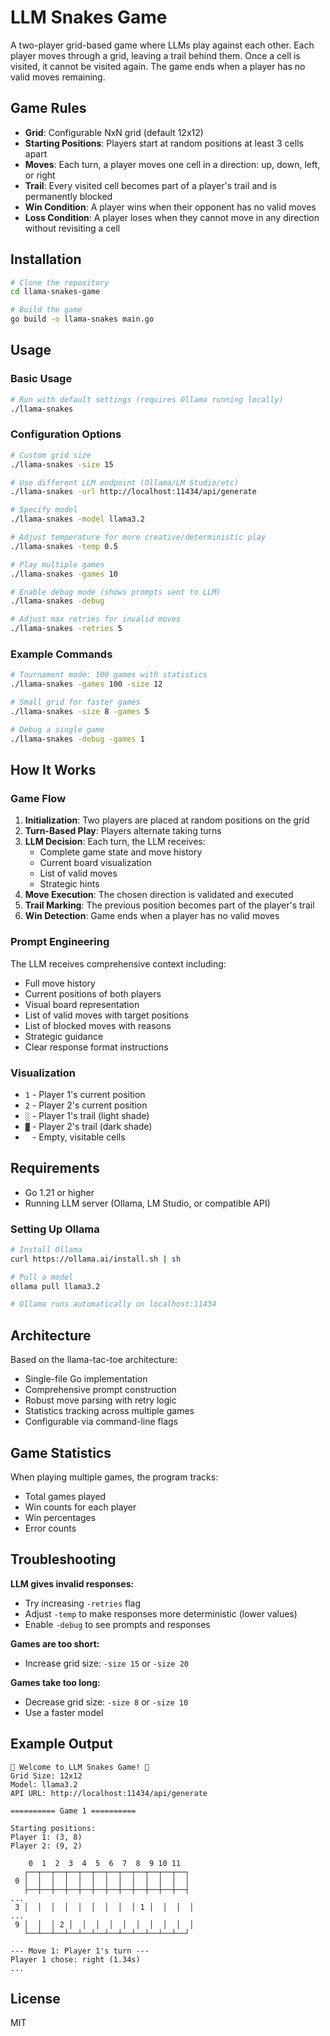 # LLM Snakes Game

A two-player grid-based game where LLMs play against each other. Each player moves through a grid, leaving a trail behind them. Once a cell is visited, it cannot be visited again. The game ends when a player has no valid moves remaining.

## Game Rules

- **Grid**: Configurable NxN grid (default 12x12)
- **Starting Positions**: Players start at random positions at least 3 cells apart
- **Moves**: Each turn, a player moves one cell in a direction: up, down, left, or right
- **Trail**: Every visited cell becomes part of a player's trail and is permanently blocked
- **Win Condition**: A player wins when their opponent has no valid moves
- **Loss Condition**: A player loses when they cannot move in any direction without revisiting a cell

## Installation

```bash
# Clone the repository
cd llama-snakes-game

# Build the game
go build -o llama-snakes main.go
```

## Usage

### Basic Usage

```bash
# Run with default settings (requires Ollama running locally)
./llama-snakes
```

### Configuration Options

```bash
# Custom grid size
./llama-snakes -size 15

# Use different LLM endpoint (Ollama/LM Studio/etc)
./llama-snakes -url http://localhost:11434/api/generate

# Specify model
./llama-snakes -model llama3.2

# Adjust temperature for more creative/deterministic play
./llama-snakes -temp 0.5

# Play multiple games
./llama-snakes -games 10

# Enable debug mode (shows prompts sent to LLM)
./llama-snakes -debug

# Adjust max retries for invalid moves
./llama-snakes -retries 5
```

### Example Commands

```bash
# Tournament mode: 100 games with statistics
./llama-snakes -games 100 -size 12

# Small grid for faster games
./llama-snakes -size 8 -games 5

# Debug a single game
./llama-snakes -debug -games 1
```

## How It Works

### Game Flow

1. **Initialization**: Two players are placed at random positions on the grid
2. **Turn-Based Play**: Players alternate taking turns
3. **LLM Decision**: Each turn, the LLM receives:
   - Complete game state and move history
   - Current board visualization
   - List of valid moves
   - Strategic hints
4. **Move Execution**: The chosen direction is validated and executed
5. **Trail Marking**: The previous position becomes part of the player's trail
6. **Win Detection**: Game ends when a player has no valid moves

### Prompt Engineering

The LLM receives comprehensive context including:
- Full move history
- Current positions of both players
- Visual board representation
- List of valid moves with target positions
- List of blocked moves with reasons
- Strategic guidance
- Clear response format instructions

### Visualization

- `1` - Player 1's current position
- `2` - Player 2's current position
- `░` - Player 1's trail (light shade)
- `▓` - Player 2's trail (dark shade)
- ` ` - Empty, visitable cells

## Requirements

- Go 1.21 or higher
- Running LLM server (Ollama, LM Studio, or compatible API)

### Setting Up Ollama

```bash
# Install Ollama
curl https://ollama.ai/install.sh | sh

# Pull a model
ollama pull llama3.2

# Ollama runs automatically on localhost:11434
```

## Architecture

Based on the llama-tac-toe architecture:
- Single-file Go implementation
- Comprehensive prompt construction
- Robust move parsing with retry logic
- Statistics tracking across multiple games
- Configurable via command-line flags

## Game Statistics

When playing multiple games, the program tracks:
- Total games played
- Win counts for each player
- Win percentages
- Error counts

## Troubleshooting

**LLM gives invalid responses:**
- Try increasing `-retries` flag
- Adjust `-temp` to make responses more deterministic (lower values)
- Enable `-debug` to see prompts and responses

**Games are too short:**
- Increase grid size: `-size 15` or `-size 20`

**Games take too long:**
- Decrease grid size: `-size 8` or `-size 10`
- Use a faster model

## Example Output

```
🐍 Welcome to LLM Snakes Game! 🐍
Grid Size: 12x12
Model: llama3.2
API URL: http://localhost:11434/api/generate

========== Game 1 ==========

Starting positions:
Player 1: (3, 8)
Player 2: (9, 2)

    0  1  2  3  4  5  6  7  8  9 10 11
   ┌──┬──┬──┬──┬──┬──┬──┬──┬──┬──┬──┬──┐
 0 │  │  │  │  │  │  │  │  │  │  │  │  │
   ├──┼──┼──┼──┼──┼──┼──┼──┼──┼──┼──┼──┤
...
 3 │  │  │  │  │  │  │  │  │ 1 │  │  │  │
...
 9 │  │  │ 2 │  │  │  │  │  │  │  │  │  │
   └──┴──┴──┴──┴──┴──┴──┴──┴──┴──┴──┴──┘

--- Move 1: Player 1's turn ---
Player 1 chose: right (1.34s)
...
```

## License

MIT

